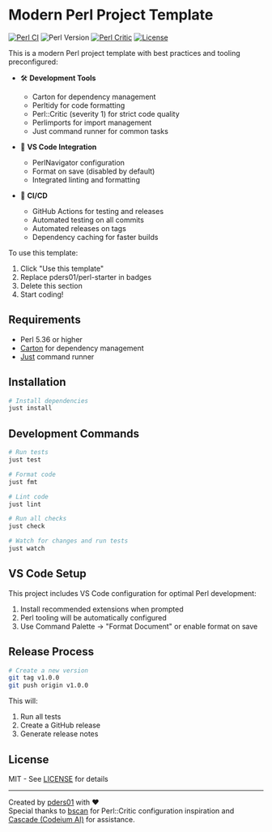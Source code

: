 # Modern Perl Project Template

[![Perl CI](https://github.com/pders01/perl-starter/actions/workflows/test.yml/badge.svg)](https://github.com/pders01/perl-starter/actions/workflows/test.yml)
![Perl Version](https://img.shields.io/badge/perl-5.36-blue.svg)
[![Perl Critic](https://img.shields.io/badge/critic-severity%201-brightgreen.svg)](https://metacpan.org/pod/Perl::Critic)
[![License](https://img.shields.io/badge/license-MIT-green.svg)](LICENSE)

<!-- DELETE FROM HERE -->

This is a modern Perl project template with best practices and tooling preconfigured:

- 🛠️ **Development Tools**
  - Carton for dependency management
  - Perltidy for code formatting
  - Perl::Critic (severity 1) for strict code quality
  - Perlimports for import management
  - Just command runner for common tasks

- 🧰 **VS Code Integration**
  - PerlNavigator configuration
  - Format on save (disabled by default)
  - Integrated linting and formatting

- 🚀 **CI/CD**
  - GitHub Actions for testing and releases
  - Automated testing on all commits
  - Automated releases on tags
  - Dependency caching for faster builds

To use this template:
1. Click "Use this template"
2. Replace pders01/perl-starter in badges
3. Delete this section
4. Start coding!

<!-- DELETE TO HERE -->

## Requirements

- Perl 5.36 or higher
- [Carton](https://metacpan.org/pod/Carton) for dependency management
- [Just](https://github.com/casey/just) command runner

## Installation

```bash
# Install dependencies
just install
```

## Development Commands

```bash
# Run tests
just test

# Format code
just fmt

# Lint code
just lint

# Run all checks
just check

# Watch for changes and run tests
just watch
```

## VS Code Setup

This project includes VS Code configuration for optimal Perl development:

1. Install recommended extensions when prompted
2. Perl tooling will be automatically configured
3. Use Command Palette → "Format Document" or enable format on save

## Release Process

```bash
# Create a new version
git tag v1.0.0
git push origin v1.0.0
```

This will:
1. Run all tests
2. Create a GitHub release
3. Generate release notes

## License

MIT - See [LICENSE](LICENSE) for details

---
Created by [pders01](https://github.com/pders01) with ❤️  
Special thanks to [bscan](https://github.com/bscan) for Perl::Critic configuration inspiration and [Cascade (Codeium AI)](https://codeium.com) for assistance.
